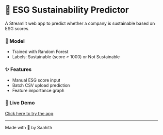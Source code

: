 # 🌿 ESG Sustainability Predictor

A Streamlit web app to predict whether a company is sustainable based on ESG scores.

### 🧠 Model
- Trained with Random Forest
- Labels: Sustainable (score ≥ 1000) or Not Sustainable

### ✨ Features
- Manual ESG score input
- Batch CSV upload prediction
- Feature importance graph

### 🔗 Live Demo
[Click here to try the app](https://your-streamlit-link)

---

Made with 💚 by Saahith
